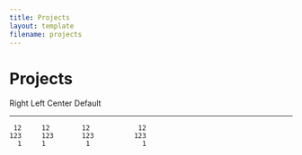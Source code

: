 ```yaml
---
title: Projects
layout: template
filename: projects
--- 
```


# Projects

 Right     Left     Center     Default
-------     ------ ----------   -------
     12     12        12            12
    123     123       123          123
      1     1          1             1